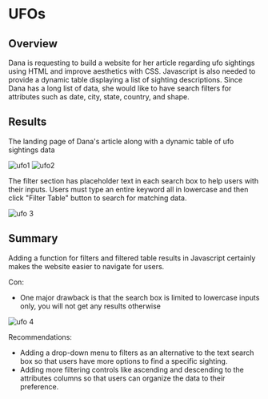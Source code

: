 # UFOs

## Overview
Dana is requesting to build a website for her article regarding ufo sightings using HTML and improve aesthetics with CSS. Javascript is also needed to provide a dynamic table displaying a list of sighting descriptions. Since Dana has a long list of data, she would like to have search filters for attributes such as date, city, state, country, and shape. 

## Results
The landing page of Dana's article along with a dynamic table of ufo sightings data 

![ufo1](https://user-images.githubusercontent.com/106359564/216487501-66e7bbe3-b4aa-471a-830d-9363b6bddbf7.png)
![ufo2](https://user-images.githubusercontent.com/106359564/216487204-c0de8ecf-cdd5-43ec-87c8-9da9edcffe92.png)


The filter section has placeholder text in each search box to help users with their inputs. Users must type an entire keyword all in lowercase and then click "Filter Table" button to search for matching data. 

![ufo 3](https://user-images.githubusercontent.com/106359564/216487212-871fcdcc-af67-4bd5-9bc1-100c916460c8.png)


## Summary
Adding a function for filters and filtered table results in Javascript certainly makes the website easier to navigate for users.

Con:
- One major drawback is that the search box  is limited to lowercase inputs only, you will not get any results otherwise

![ufo 4](https://user-images.githubusercontent.com/106359564/216487230-8d0171af-11d9-474a-a1cf-2ec60029ed86.png)


Recommendations:
- Adding a drop-down menu to filters as an alternative to the text search box so that users have more options to find a specific sighting.
- Adding more filtering controls like ascending and descending to the attributes columns so that users can organize the data to their preference. 

